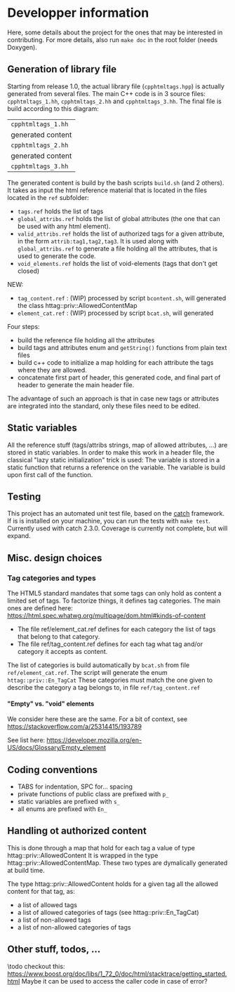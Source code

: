 # Developper information

Here, some details about the project for the ones that may be interested in contributing.
For more details, also run `make doc` in the root folder (needs Doxygen).

## Generation of library file

Starting from release 1.0, the actual library file (`cpphtmltags.hpp`) is actually generated from several files.
The main C++ code is in 3 source files: `cpphtmltags_1.hh`, `cpphtmltags_2.hh` and `cpphtmltags_3.hh`.
The final file is build according to this diagram:

<table>
<tr><td><code>cpphtmltags_1.hh</code></td></tr>
<tr><td>generated content</td></tr>
<tr><td><code>cpphtmltags_2.hh</code></td></tr>
<tr><td>generated content</td></tr>
<tr><td><code>cpphtmltags_3.hh</code></td></tr>
</table>

The generated content is build by the bash scripts `build.sh` (and 2 others).
It takes as input the html reference material that is located in the files located in the `ref` subfolder:
- `tags.ref` holds the list of tags
- `global_attribs.ref` holds the list of global attributes (the one that can be used with any html element).
- `valid_attribs.ref` holds the list of authorized tags for a given attribute, in the form `attrib:tag1,tag2,tag3`.
It is used along with `global_attribs.ref` to generate a file holding all the attributes, that is used to generate the code.
- `void_elements.ref` holds the list of void-elements (tags that don't get closed)

NEW:
- `tag_content.ref` : (WIP) processed by script `bcontent.sh`, will generated the class httag::priv::AllowedContentMap
- `element_cat.ref` : (WIP) processed by script `bcat.sh`, will generated


Four steps:
- build the reference file holding all the attributes
- build tags and attributes enum and `getString()` functions from plain text files
- build c++ code to initialize a map holding for each attribute the tags where they are allowed.
- concatenate first part of header, this generated code, and final part of header to generate the main header file.

The advantage of such an approach is that in case new tags or attributes are integrated into the standard, only these files need to be edited.


## Static variables

All the reference stuff (tags/attribs strings, map of allowed attributes, ...) are stored in static variables.
In order to make this work in a header file, the classical "lazy static initialization" trick is used:
The variable is stored in a static function that returns a reference on the variable.
The variable is build upon first call of the function.


## Testing

This project has an automated unit test file, based on the [catch](https://github.com/catchorg/Catch2/) framework.
If is is installed on your machine, you can run the tests with `make test`.
Currently used with catch 2.3.0.
Coverage is currently not complete, but will expand.


## Misc. design choices

### Tag categories and types

The HTML5 standard mandates that some tags can only hold as content a limited set of tags.
To factorize things, it defines tag categories.
The main ones are defined here:
https://html.spec.whatwg.org/multipage/dom.html#kinds-of-content

- The file ref/element_cat.ref defines for each category the list of tags that belong to that category.
- The file ref/tag_content.ref defines for each tag what tag and/or category it accepts as content.

The list of categories is build automatically by `bcat.sh` from file `ref/element_cat.ref`.
The script will generate the enum `httag::priv::En_TagCat`
These categories must match the one given to describe the category a tag belongs to, in file `ref/tag_content.ref`

#### "Empty" vs. "void" elements

We consider here these are the same.
For a bit of context, see https://stackoverflow.com/a/25314415/193789

See list here: https://developer.mozilla.org/en-US/docs/Glossary/Empty_element


## Coding conventions

- TABS for indentation, SPC for... spacing
- private functions of public class are prefixed with `p_`
- static variables are prefixed with `s_`
- all enums are prefixed with `En_`



## Handling ot authorized content

This is done through a map that hold for each tag a value of type httag::priv::AllowedContent
It is wrapped in the type httag::priv::AllowedContentMap.
These two types are dymalically generated at build time.

The type httag::priv::AllowedContent holds for a given tag all the allowed content for that tag, as:
- a list of allowed tags
- a list of allowed categories of tags (see httag::priv::En_TagCat)
- a list of non-allowed tags
- a list of non-allowed categories of tags






## Other stuff, todos, ...

\todo checkout this:
https://www.boost.org/doc/libs/1_72_0/doc/html/stacktrace/getting_started.html
Maybe it can be used to access the caller code in case of error?